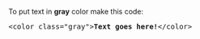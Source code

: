 To put text in <b>gray</b> color make this code:
<pre>&lt;color class="gray"&gt;<b>Text goes here!</b>&lt;/color&gt;</pre>
